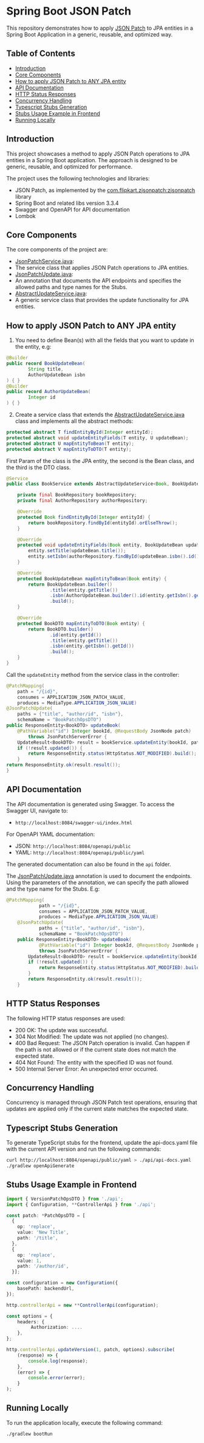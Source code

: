 # Spring Boot JSON Patch

This repository demonstrates how to apply 
[JSON Patch](https://datatracker.ietf.org/doc/html/rfc6902) to JPA entities in a Spring Boot Application 
in a generic, reusable, and optimized way.

## Table of Contents
- [Introduction](#introduction)
- [Core Components](#core-components)
- [How to apply JSON Patch to ANY JPA entity](#how-to-apply-json-patch-to-any-jpa-entity)
- [API Documentation](#api-documentation)
- [HTTP Status Responses](#http-status-responses)
- [Concurrency Handling](#concurrency-handling)
- [Typescript Stubs Generation](#typescript-stubs-generation)
- [Stubs Usage Example in Frontend](#stubs-usage-example-in-frontend)
- [Running Locally](#running-locally)

## Introduction
This project showcases a method to apply JSON Patch operations to JPA entities in a Spring Boot application. 
The approach is designed to be generic, reusable, and optimized for performance.

The project uses the following technologies and libraries:
- JSON Patch, as implemented by the [com.flipkart.zjsonpatch:zjsonpatch](https://github.com/flipkart-incubator/zjsonpatch) library
- Spring Boot and related libs version 3.3.4
- Swagger and OpenAPI for API documentation
- Lombok

## Core Components
The core components of the project are:
- [JsonPatchService.java](src/main/java/gae/piaz/jsonpatch/service/common/JsonPatchService.java): 
- The service class that applies JSON Patch operations to JPA entities.
- [JsonPatchUpdate.java](src/main/java/gae/piaz/jsonpatch/service/common/JsonPatchUpdate.java): 
- An annotation that documents the API endpoints and specifies the allowed paths and type names for the Stubs.
- [AbstractUpdateService.java](src/main/java/gae/piaz/jsonpatch/service/common/AbstractUpdateService.java): 
- A generic service class that provides the update functionality for JPA entities.

## How to apply JSON Patch to ANY JPA entity
1) You need to define Bean(s) with all the fields that you want to update in the entity, e.g: 
```java
@Builder
public record BookUpdateBean(
        String title,
        AuthorUpdateBean isbn
) { }
@Builder
public record AuthorUpdateBean(
        Integer id
) { }
```

2) Create a service class that extends the [AbstractUpdateService.java](src/main/java/gae/piaz/jsonpatch/service/common/AbstractUpdateService.java) class and implements all the abstract methods:
```java
protected abstract T findEntityById(Integer entityId);
protected abstract void updateEntityFields(T entity, U updateBean);
protected abstract U mapEntityToBean(T entity);
protected abstract V mapEntityToDTO(T entity);
```
First Param of the class is the JPA entity, the second is the Bean class, and the third is the DTO class.

```java
@Service
public class BookService extends AbstractUpdateService<Book, BookUpdateBean, BookDTO> {

    private final BookRepository bookRepository;
    private final AuthorRepository authorRepository;

    @Override
    protected Book findEntityById(Integer entityId) {
        return bookRepository.findById(entityId).orElseThrow();
    }

    @Override
    protected void updateEntityFields(Book entity, BookUpdateBean updateBean) {
        entity.setTitle(updateBean.title());
        entity.setIsbn(authorRepository.findById(updateBean.isbn().id()).orElseThrow());
    }

    @Override
    protected BookUpdateBean mapEntityToBean(Book entity) {
        return BookUpdateBean.builder()
                .title(entity.getTitle())
                .isbn(AuthorUpdateBean.builder().id(entity.getIsbn().getId()).build())
                .build();
    }

    @Override
    protected BookDTO mapEntityToDTO(Book entity) {
        return BookDTO.builder()
                .id(entity.getId())
                .title(entity.getTitle())
                .isbn(entity.getIsbn().getId())
                .build();
    }
}
```

Call the `updateEntity` method from the service class in the controller:
```java
@PatchMapping(
    path = "/{id}",
    consumes = APPLICATION_JSON_PATCH_VALUE,
    produces = MediaType.APPLICATION_JSON_VALUE)
@JsonPatchUpdate(
    paths = {"title", "author/id", "isbn"},
    schemaName = "BookPatchOpsDTO")
public ResponseEntity<BookDTO> updateBook(
    @PathVariable("id") Integer bookId, @RequestBody JsonNode patch)
        throws JsonPatchServerError {
    UpdateResult<BookDTO> result = bookService.updateEntity(bookId, patch);
    if (!result.updated()) {
        return ResponseEntity.status(HttpStatus.NOT_MODIFIED).build();
    }
return ResponseEntity.ok(result.result());
}
```

## API Documentation
The API documentation is generated using Swagger. To access the Swagger UI, navigate to:
- `http://localhost:8084/swagger-ui/index.html`

For OpenAPI YAML documentation:
- JSON: `http://localhost:8084/openapi/public`
- YAML: `http://localhost:8084/openapi/public/yaml`

The generated documentation can also be found in the `api` folder.

The [JsonPatchUpdate.java](src/main/java/gae/piaz/jsonpatch/annotation/JsonPatchUpdate.java) annotation is used to document the endpoints.
Using the parameters of the annotation, we can specify the path allowed and the type name for the Stubs.
E.g:

```java
@PatchMapping(
            path = "/{id}",
            consumes = APPLICATION_JSON_PATCH_VALUE,
            produces = MediaType.APPLICATION_JSON_VALUE)
    @JsonPatchUpdate(
            paths = {"title", "author/id", "isbn"},
            schemaName = "BookPatchOpsDTO")
    public ResponseEntity<BookDTO> updateBook(
            @PathVariable("id") Integer bookId, @RequestBody JsonNode patch)
            throws JsonPatchServerError {
        UpdateResult<BookDTO> result = bookService.updateEntity(bookId, patch);
        if (!result.updated()) {
            return ResponseEntity.status(HttpStatus.NOT_MODIFIED).build();
        }
        return ResponseEntity.ok(result.result());
    }
```

## HTTP Status Responses
The following HTTP status responses are used:
- 200 OK: The update was successful.
- 304 Not Modified: The update was not applied (no changes).
- 400 Bad Request: The JSON Patch operation is invalid. Can happen if the path is not allowed or if the current state does not match the expected state.
- 404 Not Found: The entity with the specified ID was not found.
- 500 Internal Server Error: An unexpected error occurred.

## Concurrency Handling
Concurrency is managed through JSON Patch test operations, ensuring that updates are applied only if the current state matches the expected state.

## Typescript Stubs Generation
To generate TypeScript stubs for the frontend, update the api-docs.yaml file with the current API version and run the following commands:

```bash
curl http://localhost:8084/openapi/public/yaml > ./api/api-docs.yaml
./gradlew openApiGenerate
```

## Stubs Usage Example in Frontend
```typescript
import { VersionPatchOpsDTO } from './api';
import { Configuration, **ControllerApi } from './api';

const patch: *PatchOpsDTO = [
  {
    op: 'replace',
    value: 'New Title',
    path: '/title',
  },
  {
    op: 'replace',
    value: 1,
    path: '/author/id',
  }];

const configuration = new Configuration({
    basePath: backendUrl,
});

http.controllerApi = new **ControllerApi(configuration);

const options = {
    headers: {
         Authorization: ....
    },
};

http.controllerApi.updateVersion(1, patch, options).subscribe(
    (response) => {
        console.log(response);
    },
    (error) => {
        console.error(error);
    }
);
```

## Running Locally
To run the application locally, execute the following command:

```bash
./gradlew bootRun
```


